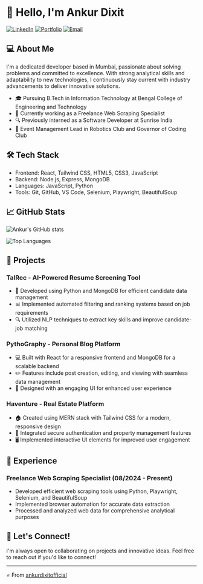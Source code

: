 # 👋 Hello, I'm Ankur Dixit

[![LinkedIn](https://img.shields.io/badge/LinkedIn-0077B5?style=for-the-badge&logo=linkedin&logoColor=white)](https://www.linkedin.com/in/ankurdixitofficial)
[![Portfolio](https://img.shields.io/badge/Portfolio-FF5722?style=for-the-badge&logo=todoist&logoColor=white)](https://ankurdixit.live/)
[![Email](https://img.shields.io/badge/Email-D14836?style=for-the-badge&logo=gmail&logoColor=white)](mailto:ankurdixitofficial@gmail.com)

## 💻 About Me

I'm a dedicated developer based in Mumbai, passionate about solving problems and committed to excellence. With strong analytical skills and adaptability to new technologies, I continuously stay current with industry advancements to deliver innovative solutions.

- 🎓 Pursuing B.Tech in Information Technology at Bengal College of Engineering and Technology
- 🚀 Currently working as a Freelance Web Scraping Specialist
- 🔍 Previously interned as a Software Developer at Sunrise India
- 👥 Event Management Lead in Robotics Club and Governor of Coding Club

## 🛠️ Tech Stack
- Frontend: React, Tailwind CSS, HTML5, CSS3, JavaScript
- Backend: Node.js, Express, MongoDB
- Languages: JavaScript, Python
- Tools: Git, GitHub, VS Code, Selenium, Playwright, BeautifulSoup

## 📈 GitHub Stats

![Ankur's GitHub stats](https://github-readme-stats.vercel.app/api?username=ankurdixitofficial&show_icons=true&theme=tokyonight)

![Top Languages](https://github-readme-stats.vercel.app/api/top-langs/?username=ankurdixitofficial&layout=compact&theme=tokyonight)

## 🚀 Projects

### TalRec - AI-Powered Resume Screening Tool
- 🤖 Developed using Python and MongoDB for efficient candidate data management
- 📊 Implemented automated filtering and ranking systems based on job requirements
- 🔍 Utilized NLP techniques to extract key skills and improve candidate-job matching

### PythoGraphy - Personal Blog Platform
- 💻 Built with React for a responsive frontend and MongoDB for a scalable backend
- ✏️ Features include post creation, editing, and viewing with seamless data management
- 🎨 Designed with an engaging UI for enhanced user experience

### Haventure - Real Estate Platform
- 🏠 Created using MERN stack with Tailwind CSS for a modern, responsive design
- 🔐 Integrated secure authentication and property management features
- 🖥️ Implemented interactive UI elements for improved user engagement

## 💼 Experience

### Freelance Web Scraping Specialist (08/2024 - Present)
- Developed efficient web scraping tools using Python, Playwright, Selenium, and BeautifulSoup
- Implemented browser automation for accurate data extraction
- Processed and analyzed web data for comprehensive analytical purposes

## 🤝 Let's Connect!

I'm always open to collaborating on projects and innovative ideas. Feel free to reach out if you'd like to connect!

---

⭐️ From [ankurdixitofficial](https://github.com/ankurdixitofficial)

